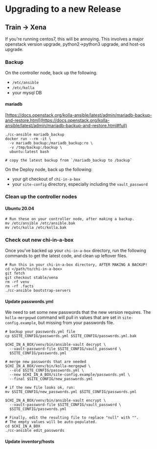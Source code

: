 # Upgrading to a new Release

## Train -> Xena

If you're running centos7, this will be annoying. This involves a major openstack version upgrade, python2->python3 upgrade, and host-os upgrade.

### Backup

On the controller node, back up the following.

* `/etc/ansible`
* `/etc/kolla`
* your mysql DB

#### mariadb

[https://docs.openstack.org/kolla-ansible/latest/admin/mariadb-backup-and-restore.html](https://docs.openstack.org/kolla-ansible/latest/admin/mariadb-backup-and-restore.html#full)

```
./cc-ansible mariadb_backup
docker run --rm -it \
  -v mariadb_backup:/mariadb_backup:ro \
  -v /tmp/backup:/backup \
  ubuntu:latest bash
  
# copy the latest backup from `/mariadb_backup to /backup`
```



On the Deploy node, back up the following:

* your git checkout of `chi-in-a-box`
* your `site-config` directory, especially including the `vault_password`

### Clean up the controller nodes

#### Ubuntu 20.04

```
# Run these on your controller node, after making a backup.
mv /etc/ansible /etc/ansible.bak
mv /etc/kolla /etc/kolla.bak
```

### Check out new chi-in-a-box

Once you've backed up your `chi-in-a-box` directory, run the following commands to get the latest code, and clean up leftover files.

```
# Run this in your chi-in-a-box directory, AFTER MAKING A BACKUP!
cd </path/to/chi-in-a-box>
git fetch
git checkout stable/xena
rm -rf venv
rm -rf .facts
./cc-ansible bootstrap-servers
```

#### Update passwords.yml

We need to set some new passwords that the new version requires. The `kolla-mergepwd` command will pull in values that are set in `site-config.example`, but missing from your passwords file.

```
# backup your passwords.yml file
cp $SITE_CONFIG/passwords.yml $SITE_CONFIG/passwords.yml.bak

$CHI_IN_A_BOX/venv/bin/ansible-vault decrypt \
  --vault-password-file $SITE_CONFIG/vault_password \
  $SITE_CONFIG/passwords.yml

# merge new passwords that are needed    
$CHI_IN_A_BOX/venv/bin/kolla-mergepwd \
  --old $SITE_CONFIG/passwords.yml \
  --new $CHI_IN_A_BOX/site-config.example/passwords.yml \
  --final $SITE_CONFIG/new_passwords.yml
 
# if the new file looks ok, run:
mv $SITE_CONFIG/new_passwords.yml $SITE_CONFIG/passwords.yml

$CHI_IN_A_BOX/venv/bin/ansible-vault encrypt \
  --vault-password-file $SITE_CONFIG/vault_password \
  $SITE_CONFIG/passwords.yml

# Finally, edit the resulting file to replace "null" with "".
# The empty values will be auto-populated.
cd $CHI_IN_A_BOX
./cc-ansible edit_passwords
```

#### Update inventory/hosts
